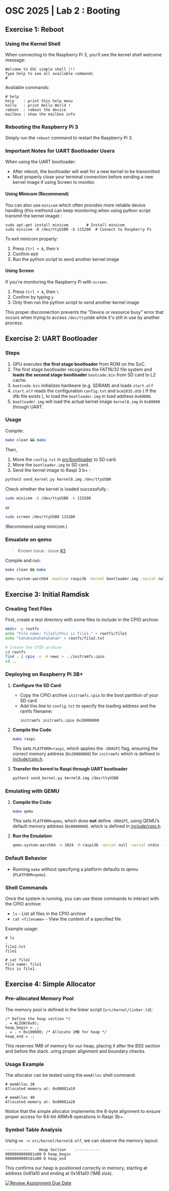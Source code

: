 # OSC 2025 | Lab 2 : Booting
## Exercise 1: Reboot

### Using the Kernel Shell
When connecting to the Raspberry Pi 3, you'll see the kernel shell welcome message:

```
Welcome to OSC simple shell !!!
Type help to see all available commands 
# 
```

Available commands:
```
# help
help    : print this help menu
hello   : print Hello World !
reboot  : reboot the device
mailbox : show the mailbox info
```

### Rebooting the Raspberry Pi 3
Simply run the `reboot` command to restart the Raspberry Pi 3.

### Important Notes for UART Bootloader Users
When using the UART bootloader:
- After reboot, the bootloader will wait for a new kernel to be transmitted
- Must properly close your terminal connection before sending a new kernel image if using Screen to monitor.

#### Using Minicom (Recommend)
You can also use `minicom` which often provides more reliable device handling (this methond can keep monitoring when using python script transmit the kernel image) :
```
sudo apt-get install minicom        # Install minicom
sudo minicom -D /dev/ttyUSB0 -b 115200  # Connect to Raspberry Pi
```

To exit minicom properly:
1. Press `Ctrl + A`, then `X`
2. Confirm exit
3. Run the python script to send another kernel image


#### Using Screen
If you're monitoring the Raspberry Pi with `screen`:
1. Press `Ctrl + A`, then `\`
2. Confirm by typing `y`
3. Only then run the python script to send another kernel image

This proper disconnection prevents the "Device or resource busy" error that occurs when trying to access `/dev/ttyUSB0` while it's still in use by another process.



## Exercise 2: UART Bootloader
### Steps
1. GPU executes **the first stage bootloader** from ROM on the SoC.
2. The first stage bootloader recognizes the FAT16/32 file system and **loads the second stage bootloader** `bootcode.bin` from SD card to L2 cache.
3. `bootcode.bin` initializes hardware (e.g. SDRAM) and loads `start.elf`
4. `start.elf` reads the configuration `config.txt` and `bcm2835.dtb` ( If the dtb file exists ), to load the `bootloader.img` in load address `0x60000`.
5. `bootloader.img` will load the actual kernel image `kernel8.img` in `0x80000` through UART.

### Usage
Compile:
```bash
make clean && make
```
Then, 
1. Move the `config.txt` in [src/bootloader](src/bootloader) to SD card.
2. Move the `bootloader.img` to SD card.
3. Send the kernel image to Raspi 3 b+ : 
```bash
python3 send_kernel.py kernel8.img /dev/ttyUSB0 
```
Check whether the kernel is loaded successfully : 
```bash
sudo minicom -D /dev/ttyUSB0 -b 115200 
```
or
```bash
sudo screen /dev/ttyUSB0 115200 
```

(Recommend using minicom.)

### Emualate on qemu
> Known issue : issue [#3](https://github.com/brianlu97010/Operating_System_Capstone_2025Spring/issues/3)

Compile and run:
```bash
make clean && make
```
```bash
qemu-system-aarch64 -machine raspi3b -kernel bootloader.img -serial null -serial stdio -serial pty
```

## Exercise 3: Initial Ramdisk
### Creating Test Files
First, create a test directory with some files to include in the CPIO archive:

```bash
mkdir -p rootfs
echo "File name: file1\nThis is file1." > rootfs/file1
echo "hahahaahahahahahah" > rootfs/file2.txt

# Create the CPIO archive
cd rootfs
find . | cpio -o -H newc > ../initramfs.cpio
cd ..
```

### Deploying on Raspberry Pi 3B+

1. **Configure the SD Card**:
   - Copy the CPIO archive `initramfs.cpio` to the boot partition of your SD card
   - Add this line to `config.txt` to specify the loading address and the ramfs filename:
     ```
     initramfs initramfs.cpio 0x20000000
     ```

2. **Compile the Code**:
   ```bash
   make raspi
   ```
   This sets `PLATFORM=raspi`, which applies the `-DRASPI` flag, ensuring the correct memory address (`0x20000000`) for `initramfs` which is defined in [include/cpio.h](include/cpio.h).

3. **Transfer the kerenl to Raspi through UART bootloader**
   ```bash
   python3 send_kernel.py kernel8.img /dev/ttyUSB0 
   ```

### Emulating with QEMU
1. **Compile the Code**:
   ```bash
   make qemu
   ```
   This sets `PLATFORM=qemu`, which does **not** define `-DRASPI`, using QEMU’s default memory address (`0x8000000`). which is defined in [include/cpio.h](include/cpio.h).

2. **Run the Emulation**:
   ```bash
   qemu-system-aarch64 -m 1024 -M raspi3b -serial null -serial stdio -display none -kernel kernel8.img -initrd initramfs.cpio
   ```


### Default Behavior

- Running `make` without specifying a platform defaults to qemu (`PLATFORM=qemu`).


### Shell Commands

Once the system is running, you can use these commands to interact with the CPIO archive:

- `ls` - List all files in the CPIO archive
- `cat <filename>` - View the content of a specified file

Example usage:
```
# ls
.
file2.txt
file1

# cat file1
File name: file1
This is file1.
```

## Exercise 4: Simple Allocator
### Pre-allocated Memory Pool

The memory pool is defined in the linker script (`src/kernel/linker.ld`):

```
/* Define the heap section */
. = ALIGN(0x8);
heap_begin = .;
. = . + 0x100000; /* Allocate 1MB for heap */
heap_end = .;
```

This reserves 1MB of memory for our heap, placing it after the BSS section and before the stack.
uring proper alignment and boundary checks.

### Usage Example

The allocator can be tested using the `memAlloc` shell command:

```
# memAlloc 20
Allocated memory at: 0x00081a10

# memAlloc 40
Allocated memory at: 0x00081a28
```

Notice that the simple allocator implements the 8-byte alignment to ensure proper access for 64-bit ARMv8 operations in Raspi 3b+.

### Symbol Table Analysis

Using `nm -n src/kernel/kernel8.elf`, we can observe the memory layout:

```
-----------    Heap Section    -----------
0000000000081a00 D heap_begin
0000000000181a00 D heap_end
```

This confirms our heap is positioned correctly in memory, starting at address 0x81a10 and ending at 0x181a10 (1MB size).




[![Review Assignment Due Date](https://classroom.github.com/assets/deadline-readme-button-22041afd0340ce965d47ae6ef1cefeee28c7c493a6346c4f15d667ab976d596c.svg)](https://classroom.github.com/a/AaJgSZKl)
